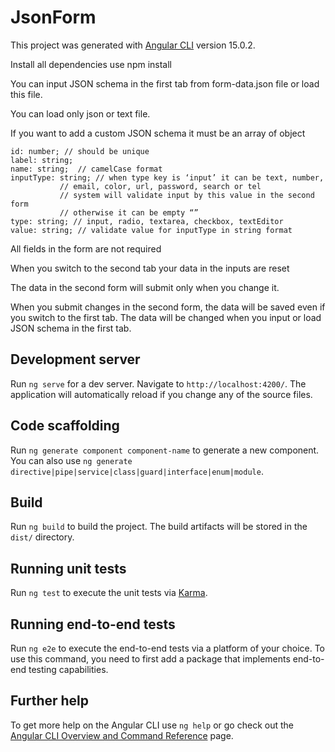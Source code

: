 # JsonForm

This project was generated with [Angular CLI](https://github.com/angular/angular-cli) version 15.0.2.

Install all dependencies use npm install

You can input JSON schema in the first tab from form-data.json file or load this file. 

You can load only json or text  file.

If you want to add a custom JSON schema it must be an array of object


    id: number; // should be unique
    label: string;
    name: string;  // camelCase format
    inputType: string; // when type key is ‘input’ it can be text, number, 
               // email, color, url, password, search or tel 
               // system will validate input by this value in the second form
               // otherwise it can be empty “”
    type: string; // input, radio, textarea, checkbox, textEditor
    value: string; // validate value for inputType in string format

All fields in the form are not required

When you switch to the second tab your data in the inputs are reset

The data in the second form will submit only when you change it.

When you submit changes in the second form, the data will be saved 
even if you switch to the first tab. 
The data will be changed when you input or load JSON schema in the first tab.


## Development server

Run `ng serve` for a dev server. Navigate to `http://localhost:4200/`. The application will automatically reload if you change any of the source files.

## Code scaffolding

Run `ng generate component component-name` to generate a new component. You can also use `ng generate directive|pipe|service|class|guard|interface|enum|module`.

## Build

Run `ng build` to build the project. The build artifacts will be stored in the `dist/` directory.

## Running unit tests

Run `ng test` to execute the unit tests via [Karma](https://karma-runner.github.io).

## Running end-to-end tests

Run `ng e2e` to execute the end-to-end tests via a platform of your choice. To use this command, you need to first add a package that implements end-to-end testing capabilities.

## Further help

To get more help on the Angular CLI use `ng help` or go check out the [Angular CLI Overview and Command Reference](https://angular.io/cli) page.
